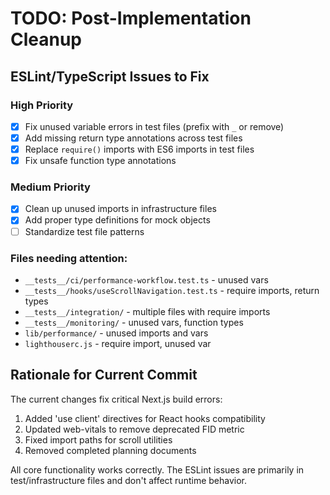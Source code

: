 # TODO: Post-Implementation Cleanup

## ESLint/TypeScript Issues to Fix

### High Priority

- [x] Fix unused variable errors in test files (prefix with `_` or remove)
- [x] Add missing return type annotations across test files
- [x] Replace `require()` imports with ES6 imports in test files
- [x] Fix unsafe function type annotations

### Medium Priority

- [x] Clean up unused imports in infrastructure files
- [x] Add proper type definitions for mock objects
- [ ] Standardize test file patterns

### Files needing attention:

- `__tests__/ci/performance-workflow.test.ts` - unused vars
- `__tests__/hooks/useScrollNavigation.test.ts` - require imports, return types
- `__tests__/integration/` - multiple files with require imports
- `__tests__/monitoring/` - unused vars, function types
- `lib/performance/` - unused imports and vars
- `lighthouserc.js` - require import, unused var

## Rationale for Current Commit

The current changes fix critical Next.js build errors:

1. Added 'use client' directives for React hooks compatibility
2. Updated web-vitals to remove deprecated FID metric
3. Fixed import paths for scroll utilities
4. Removed completed planning documents

All core functionality works correctly. The ESLint issues are primarily in test/infrastructure files and don't affect runtime behavior.
